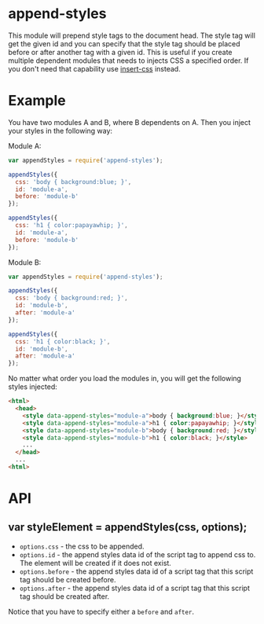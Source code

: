 # append-styles

This module will prepend style tags to the document head. The style tag will get
the given id and you can specify that the style tag should be placed before or
after another tag with a given id. This is useful if you create multiple
dependent modules that needs to injects CSS a specified order. If you don't need
that capability use [insert-css](https://www.npmjs.com/package/insert-css)
instead.

# Example

You have two modules A and B, where B dependents on A. Then you inject your
styles in the following way:

Module A:

```js
var appendStyles = require('append-styles');

appendStyles({
  css: 'body { background:blue; }',
  id: 'module-a',
  before: 'module-b'
});

appendStyles({
  css: 'h1 { color:papayawhip; }',
  id: 'module-a',
  before: 'module-b'
});
```

Module B:

```js
var appendStyles = require('append-styles');

appendStyles({
  css: 'body { background:red; }',
  id: 'module-b',
  after: 'module-a'
});

appendStyles({
  css: 'h1 { color:black; }',
  id: 'module-b',
  after: 'module-a'
});
```

No matter what order you load the modules in, you will get the following styles
injected:

```html
<html>
  <head>
    <style data-append-styles="module-a">body { background:blue; }</style>
    <style data-append-styles="module-a">h1 { color:papayawhip; }</style>
    <style data-append-styles="module-b">body { background:red; }</style>
    <style data-append-styles="module-b">h1 { color:black; }</style>
    ...
  </head>
  ...
<html>
```

# API

## var styleElement = appendStyles(css, options);

* `options.css` - the css to be appended.
* `options.id` - the append styles data id of the script tag to append css to. The element will be created if it does not exist.
* `options.before` - the append styles data id of a script tag that this script tag should be created before.
* `options.after` - the append styles data id of a script tag that this script tag should be created after.

Notice that you have to specify either a `before` and `after`.
